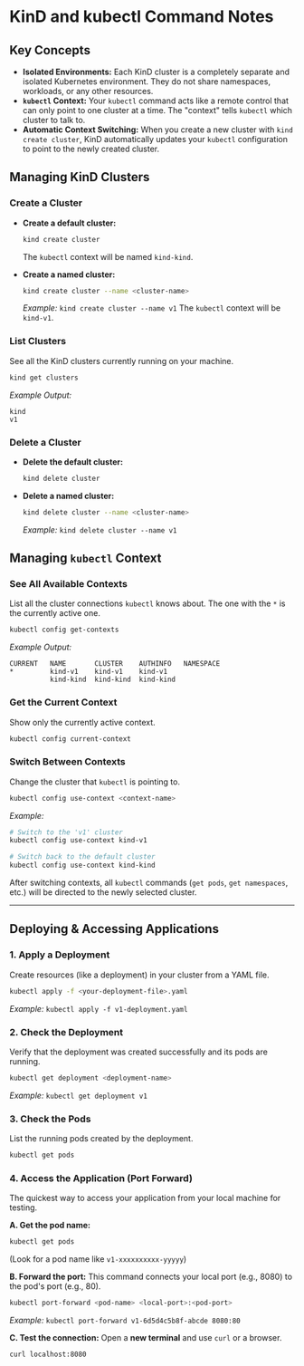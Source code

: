 # KinD and kubectl Command Notes

## Key Concepts

- **Isolated Environments:** Each KinD cluster is a completely separate and isolated Kubernetes environment. They do not share namespaces, workloads, or any other resources.
- **`kubectl` Context:** Your `kubectl` command acts like a remote control that can only point to one cluster at a time. The "context" tells `kubectl` which cluster to talk to.
- **Automatic Context Switching:** When you create a new cluster with `kind create cluster`, KinD automatically updates your `kubectl` configuration to point to the newly created cluster.

## Managing KinD Clusters

### Create a Cluster

- **Create a default cluster:**
  ```bash
  kind create cluster
  ```
  The `kubectl` context will be named `kind-kind`.

- **Create a named cluster:**
  ```bash
  kind create cluster --name <cluster-name>
  ```
  *Example:* `kind create cluster --name v1`
  The `kubectl` context will be `kind-v1`.

### List Clusters

See all the KinD clusters currently running on your machine.

```bash
kind get clusters
```
*Example Output:*
```
kind
v1
```

### Delete a Cluster

- **Delete the default cluster:**
  ```bash
  kind delete cluster
  ```

- **Delete a named cluster:**
  ```bash
  kind delete cluster --name <cluster-name>
  ```
  *Example:* `kind delete cluster --name v1`

## Managing `kubectl` Context

### See All Available Contexts

List all the cluster connections `kubectl` knows about. The one with the `*` is the currently active one.

```bash
kubectl config get-contexts
```
*Example Output:*
```
CURRENT   NAME       CLUSTER    AUTHINFO   NAMESPACE
*         kind-v1    kind-v1    kind-v1
          kind-kind  kind-kind  kind-kind
```

### Get the Current Context

Show only the currently active context.

```bash
kubectl config current-context
```

### Switch Between Contexts

Change the cluster that `kubectl` is pointing to.

```bash
kubectl config use-context <context-name>
```
*Example:*
```bash
# Switch to the 'v1' cluster
kubectl config use-context kind-v1

# Switch back to the default cluster
kubectl config use-context kind-kind
```

After switching contexts, all `kubectl` commands (`get pods`, `get namespaces`, etc.) will be directed to the newly selected cluster.

---

## Deploying & Accessing Applications

### 1. Apply a Deployment

Create resources (like a deployment) in your cluster from a YAML file.

```bash
kubectl apply -f <your-deployment-file>.yaml
```
*Example:* `kubectl apply -f v1-deployment.yaml`

### 2. Check the Deployment

Verify that the deployment was created successfully and its pods are running.

```bash
kubectl get deployment <deployment-name>
```
*Example:* `kubectl get deployment v1`

### 3. Check the Pods

List the running pods created by the deployment.

```bash
kubectl get pods
```

### 4. Access the Application (Port Forward)

The quickest way to access your application from your local machine for testing.

**A. Get the pod name:**
```bash
kubectl get pods
```
(Look for a pod name like `v1-xxxxxxxxxx-yyyyy`)

**B. Forward the port:**
This command connects your local port (e.g., 8080) to the pod's port (e.g., 80).
```bash
kubectl port-forward <pod-name> <local-port>:<pod-port>
```
*Example:* `kubectl port-forward v1-6d5d4c5b8f-abcde 8080:80`

**C. Test the connection:**
Open a **new terminal** and use `curl` or a browser.
```bash
curl localhost:8080
```
